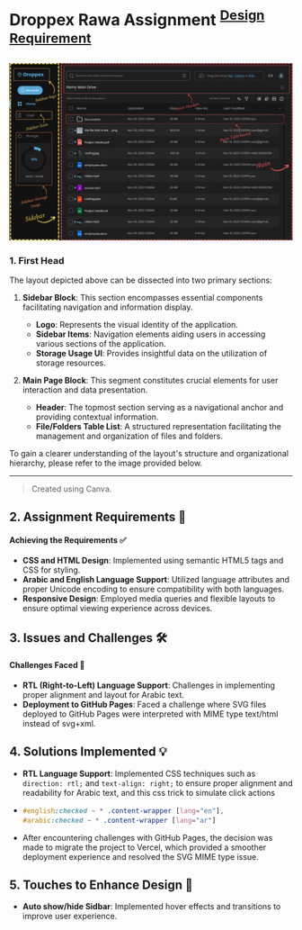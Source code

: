 # Droppex Rawa Assignment <sup>[Design](./docs/design.png)</sup> <sup style="font-size: smaller;">[Requirement](https://github.com/Ak-ram/droppex_rawa_assignment/assets/69124951/aea489b0-3ed2-43da-a045-a347c6e98a2b)</sup>

![Layout](./docs/layout.png)

### 1. First Head
The layout depicted above can be dissected into two primary sections:

1. **Sidebar Block**: This section encompasses essential components facilitating navigation and information display.
   
   - **Logo**: Represents the visual identity of the application.
   - **Sidebar Items**: Navigation elements aiding users in accessing various sections of the application.
   - **Storage Usage UI**: Provides insightful data on the utilization of storage resources.

2. **Main Page Block**: This segment constitutes crucial elements for user interaction and data presentation.

   - **Header**: The topmost section serving as a navigational anchor and providing contextual information.
   - **File/Folders Table List**: A structured representation facilitating the management and organization of files and folders.

To gain a clearer understanding of the layout's structure and organizational hierarchy, please refer to the image provided below.

---

> Created using Canva.

## 2. Assignment Requirements 📝

#### Achieving the Requirements ✅
- **CSS and HTML Design**: Implemented using semantic HTML5 tags and CSS for styling.
- **Arabic and English Language Support**: Utilized language attributes and proper Unicode encoding to ensure compatibility with both languages.
- **Responsive Design**: Employed media queries and flexible layouts to ensure optimal viewing experience across devices.
  
## 3. Issues and Challenges 🛠️

#### Challenges Faced 🤔
- **RTL (Right-to-Left) Language Support**: Challenges in implementing proper alignment and layout for Arabic text.
- **Deployment to GitHub Pages**: Faced a challenge where SVG files deployed to GitHub Pages were interpreted with MIME type text/html instead of svg+xml.

## 4. Solutions Implemented 💡
- **RTL Language Support**: Implemented CSS techniques such as `direction: rtl;` and `text-align: right;` to ensure proper alignment and readability for Arabic text, and this css trick to simulate click actions
- ```css
  #english:checked ~ * .content-wrapper [lang="en"],
  #arabic:checked ~ * .content-wrapper [lang="ar"]
  ```
- After encountering challenges with GitHub Pages, the decision was made to migrate the project to Vercel, which provided a smoother deployment experience and resolved the SVG MIME type issue.


## 5. Touches to Enhance Design 🎨
- **Auto show/hide Sidbar**: Implemented hover effects and transitions to improve user experience.
